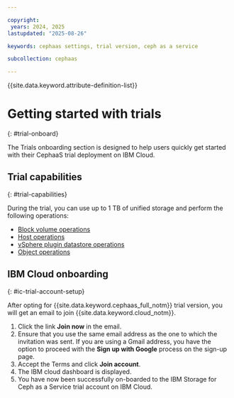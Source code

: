 ```yaml
---

copyright:
 years: 2024, 2025
lastupdated: "2025-08-26"

keywords: cephaas settings, trial version, ceph as a service

subcollection: cephaas

---
```


{{site.data.keyword.attribute-definition-list}}

# Getting started with trials
{: #trial-onboard}

The Trials onboarding section is designed to help users quickly get started with their CephaaS trial deployment on IBM Cloud. 

## Trial capabilities
{: #trial-capabilities}

During the trial, you can use up to 1 TB of unified storage and perform the following operations:

* [Block volume operations](/docs/cephaas?topic=cephaas-block-storage-volume-about)
* [Host operations](/docs/cephaas?topic=cephaas-about-volume-host-mappings)
* [vSphere plugin datastore operations](/docs/cephaas?topic=cephaas-managing-datastores-vsphere-plug-in)
* [Object operations](/docs/cephaas?group=managing-object-storage) 

## IBM Cloud onboarding
{: #ic-trial-account-setup}

After opting for {{site.data.keyword.cephaas_full_notm}} trial version, you will get an email to join {{site.data.keyword.cloud_notm}}.
1. Click the link **Join now** in the email.
2. Ensure that you use the same email address as the one to which the invitation was sent. If you are using a Gmail address, you have the option to proceed with the **Sign up with Google** process on the sign-up page.
3. Accept the Terms and click **Join account**.
4. The IBM cloud dashboard is displayed.
5. You have now been successfully on-boarded to the IBM Storage for Ceph as a Service trial account on IBM Cloud.




